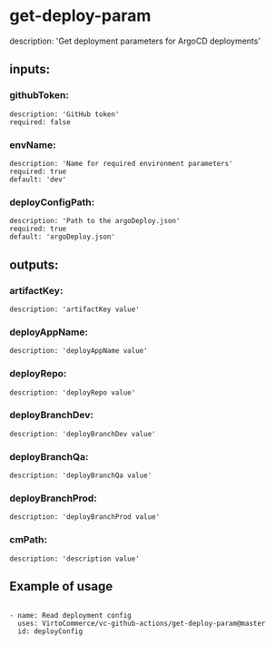 # get-deploy-param

description: 'Get deployment parameters for ArgoCD deployments'

## inputs:

### githubToken:

    description: 'GitHub token'
    required: false

### envName:

    description: 'Name for required environment parameters'
    required: true
    default: 'dev'

### deployConfigPath:

    description: 'Path to the argoDeploy.json'
    required: true
    default: 'argoDeploy.json'

## outputs:

### artifactKey:

    description: 'artifactKey value'

### deployAppName:

    description: 'deployAppName value'

### deployRepo: 

    description: 'deployRepo value'

### deployBranchDev:

    description: 'deployBranchDev value'

### deployBranchQa:

    description: 'deployBranchQa value'

### deployBranchProd:

    description: 'deployBranchProd value'

### cmPath:

    description: 'description value'

## Example of usage

```

- name: Read deployment config
  uses: VirtoCommerce/vc-github-actions/get-deploy-param@master
  id: deployConfig

```
